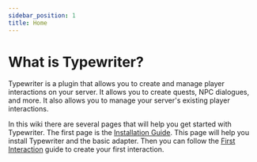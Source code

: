 ```yaml
---
sidebar_position: 1
title: Home
---
```


# What is Typewriter?

Typewriter is a plugin that allows you to create and manage player interactions on your server. It allows you to create
quests, NPC dialogues, and more. It also allows you to manage your server's existing player interactions.

In this wiki there are several pages that will help you get started with Typewriter. The first page is
the [Installation Guide](installation-guide). This page will help you install Typewriter and the basic adapter. Then you
can follow the [First Interaction](First-interaction) guide to create your first interaction.
